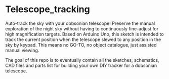 # Telescope_tracking

Auto-track the sky with your dobsonian telescope! Preserve the manual exploration of the night sky without having to continuously fine-adjust for high magnification targets. Based on Arduino Uno, this sketch is intended to track the current position when the telescope slewed to any position in the sky by keypad. This means no GO-TO, no object catalogue, just assisted manual viewing.

The goal of this repo is to eventually contain all the sketches, schematics, CAD files and parts list for building your own DIY tracker for a dobsonian telescope.

